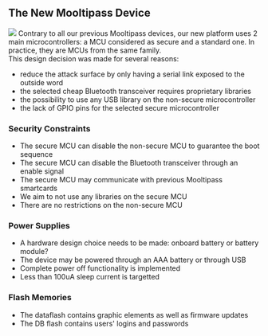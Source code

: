 ## [](#header-2)The New Mooltipass Device
![](https://github.com/mooltipass/minible/blob/gh-pages/images/minible_highlevel.png?raw=true)
Contrary to all our previous Mooltipass devices, our new platform uses 2 main microcontrollers: a MCU considered as secure and a standard one. In practice, they are MCUs from the same family.    
This design decision was made for several reasons:  
- reduce the attack surface by only having a serial link exposed to the outside word
- the selected cheap Bluetooth transceiver requires proprietary libraries
- the possibility to use any USB library on the non-secure microcontroller
- the lack of GPIO pins for the selected secure microcontroller  
  
### [](#header-3)Security Constraints
- The secure MCU can disable the non-secure MCU to guarantee the boot sequence
- The secure MCU can disable the Bluetooth transceiver through an enable signal
- The secure MCU may communicate with previous Mooltipass smartcards
- We aim to not use any libraries on the secure MCU
- There are no restrictions on the non-secure MCU

### [](#header-3)Power Supplies
- A hardware design choice needs to be made: onboard battery or battery module?
- The device may be powered through an AAA battery or through USB
- Complete power off functionality is implemented
- Less than 100uA sleep current is targetted

### [](#header-3)Flash Memories
- The dataflash contains graphic elements as well as firmware updates
- The DB flash contains users' logins and passwords
